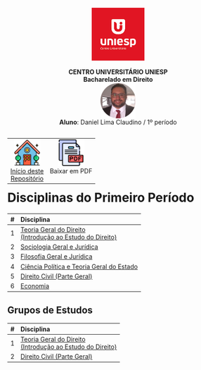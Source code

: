 <div align="center">

<p align="center"><img height="120" src="../figuras/LOGO_UNIESP.png"> </p>

<p align="center"><b>CENTRO UNIVERSITÁRIO UNIESP</b><br>
<b>Bacharelado em Direito</b><br>
<img align="center" src="../figuras/FOTO_PERFIL_DANIEL_CLAUDINO_2023.png" width="80"><br>
<b>Aluno</b>: Daniel Lima Claudino / 1º período<br>
 </p>
</div>

<table align="right" border="0">
  <tr>
    <td align="center" valign="top">
      <a href="../README.md">
        <img src="https://github.com/dnlclaudino/imagens/blob/master/icones/icone-casa2.png?raw=true" heigh="60" width="60"><br>Início deste <br>Repositório
      </a>
    </td>
    <td align="center" valign="top">
        <img src="https://github.com/dnlclaudino/imagens/blob/master/icones-aplicativos/pdf/pdf.png?raw=true" heigh="60" width="60"><br>Baixar em PDF
    </td>
  </tr>
</table><br><br><br><br><br>

# Disciplinas do Primeiro Período

|#|Disciplina|
|:---:|:---|
|1|[Teoria Geral do Direito<br>(Introdução ao Estudo do Direito)](./teoria-do-direito/README.md)|
|2|[Sociologia Geral e Jurídica](./sociologia-geral-e-juridica/README.md)|
|3|[Filosofia Geral e Jurídica](./filosofia-geral-e-juridica/README.md)|
|4|[Ciência Política e Teoria Geral do Estado](./ciencia-politica/README.md)|
|5|[Direito Civil (Parte Geral)](./direito-civil-parte-geral/README.md)|
|6|[Economia](./economia/README.md)|

## Grupos de Estudos

|#|Disciplina|
|:---:|:---|
|1|[Teoria Geral do Direito<br>(Introdução ao Estudo do Direito)](./grupo-de-estudos/teoria-do-direito/README.md)|
|2|[Direito Civil (Parte Geral)](./grupo-de-estudos/direito-divil-parte-geral/README.md)|

